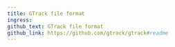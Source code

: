 ```yaml
---
title: GTrack file format
ingress:
github_text: GTrack file format
github_link: https://github.com/gtrack/gtrack#readme
---
```

